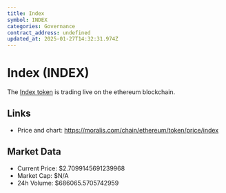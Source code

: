 ```yaml
---
title: Index
symbol: INDEX
categories: Governance
contract_address: undefined
updated_at: 2025-01-27T14:32:31.974Z
---
```


# Index (INDEX)
The [Index token](https://moralis.com/chain/ethereum/token/price/index) is trading live on the ethereum blockchain.

## Links
- Price and chart: https://moralis.com/chain/ethereum/token/price/index

## Market Data
- Current Price: $2.7099145691239968
- Market Cap: $N/A
- 24h Volume: $686065.5705742959
